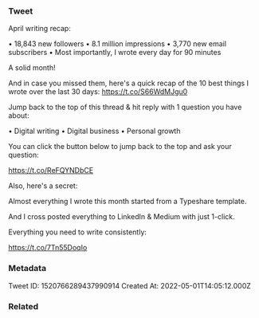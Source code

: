 ### Tweet
April writing recap:

• 18,843 new followers
• 8.1 million impressions
• 3,770 new email subscribers
• Most importantly, I wrote every day for 90 minutes

A solid month!

And in case you missed them, here's a quick recap of the 10 best things I wrote over the last 30 days: https://t.co/S66WdMJgu0

Jump back to the top of this thread &amp; hit reply with 1 question you have about:

• Digital writing
• Digital business
• Personal growth

You can click the button below to jump back to the top and ask your question:

https://t.co/ReFQYNDbCE

Also, here's a secret:

Almost everything I wrote this month started from a Typeshare template.

And I cross posted everything to LinkedIn &amp; Medium with just 1-click.

Everything you need to write consistently:

https://t.co/7Tn55DoqIo

### Metadata
Tweet ID: 1520766289437990914
Created At: 2022-05-01T14:05:12.000Z

### Related

